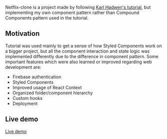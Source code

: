 Netflix-clone is a project made by following [Karl Hadwen's tutorial](https://www.youtube.com/watch?v=x_EEwGe-a9o&t=22745s&ab_channel=KarlHadwen), but implementing my own component pattern rather than Compound Components pattern used in the tutorial.

## Motivation

Tutorial was used mainly to get a sense of how Styled Components work on a bigger project, but all the component interaction and state logic was implemented differently due to the difference in component pattern. Some important features which were also learned or improved regarding web development are:

- Firebase authentication
- Styled Components
- Improved usage of React Context
- Organized folder/component hierarchy
- Custom hooks
- Deployment

## Live demo

[Live demo](https://agitated-shockley-1eba13.netlify.app/)

